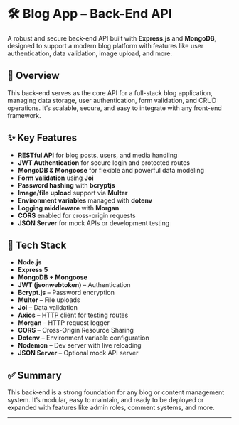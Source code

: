 # 🛠 Blog App – Back-End API

A robust and secure back-end API built with **Express.js** and **MongoDB**, designed to support a modern blog platform with features like user authentication, data validation, image upload, and more.

## 🚀 Overview

This back-end serves as the core API for a full-stack blog application, managing data storage, user authentication, form validation, and CRUD operations. It’s scalable, secure, and easy to integrate with any front-end framework.

## ✨ Key Features

- **RESTful API** for blog posts, users, and media handling
- **JWT Authentication** for secure login and protected routes
- **MongoDB & Mongoose** for flexible and powerful data modeling
- **Form validation** using **Joi**
- **Password hashing** with **bcryptjs**
- **Image/file upload** support via **Multer**
- **Environment variables** managed with **dotenv**
- **Logging middleware** with **Morgan**
- **CORS** enabled for cross-origin requests
- **JSON Server** for mock APIs or development testing

## 🧰 Tech Stack

- **Node.js**
- **Express 5**
- **MongoDB + Mongoose**
- **JWT (jsonwebtoken)** – Authentication
- **Bcrypt.js** – Password encryption
- **Multer** – File uploads
- **Joi** – Data validation
- **Axios** – HTTP client for testing routes
- **Morgan** – HTTP request logger
- **CORS** – Cross-Origin Resource Sharing
- **Dotenv** – Environment variable configuration
- **Nodemon** – Dev server with live reloading
- **JSON Server** – Optional mock API server

## ✅ Summary

This back-end is a strong foundation for any blog or content management system. It’s modular, easy to maintain, and ready to be deployed or expanded with features like admin roles, comment systems, and more.

---
